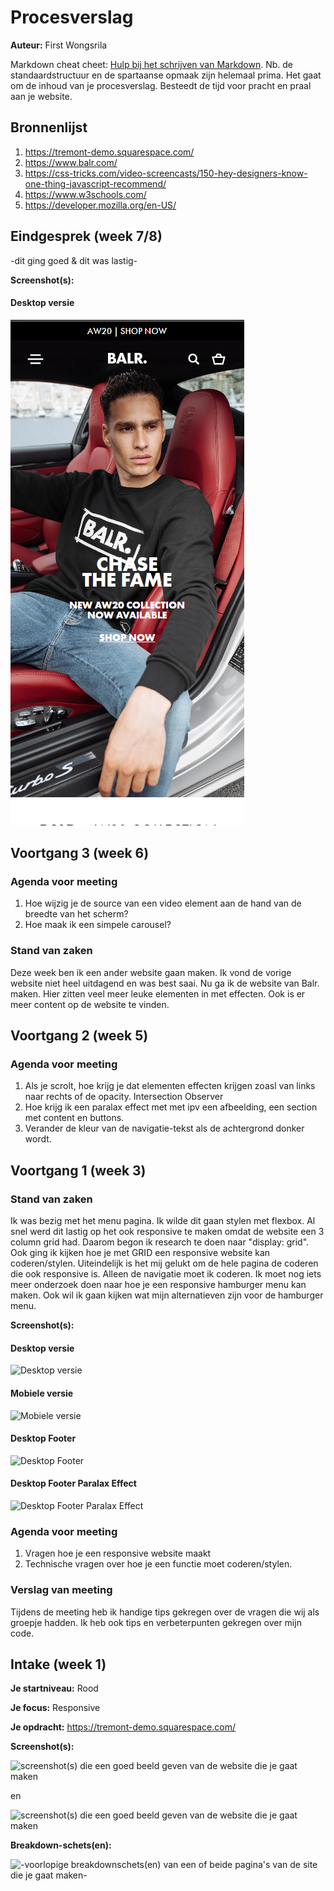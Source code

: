 # Procesverslag
**Auteur:** First Wongsrila

Markdown cheat cheet: [Hulp bij het schrijven van Markdown](https://github.com/adam-p/markdown-here/wiki/Markdown-Cheatsheet). Nb. de standaardstructuur en de spartaanse opmaak zijn helemaal prima. Het gaat om de inhoud van je procesverslag. Besteedt de tijd voor pracht en praal aan je website.



## Bronnenlijst
1. https://tremont-demo.squarespace.com/
2. https://www.balr.com/
3. https://css-tricks.com/video-screencasts/150-hey-designers-know-one-thing-javascript-recommend/
4. https://www.w3schools.com/
5. https://developer.mozilla.org/en-US/



## Eindgesprek (week 7/8)

-dit ging goed & dit was lastig-

**Screenshot(s):**
#### Desktop versie
![Desktop versie](assets/GitHub/screenshot-1.png)



## Voortgang 3 (week 6)

### Agenda voor meeting

1. Hoe wijzig je de source van een video element aan de hand van de breedte van het scherm?
2. Hoe maak ik een simpele carousel?

### Stand van zaken
Deze week ben ik een ander website gaan maken. Ik vond de vorige website niet heel uitdagend en was best saai. Nu ga ik de website van Balr. maken. Hier zitten veel meer leuke elementen in met effecten. Ook is er meer content op de website te vinden.



## Voortgang 2 (week 5)

### Agenda voor meeting

1. Als je scrolt, hoe krijg je dat elementen effecten krijgen zoasl van links naar rechts of de opacity.
    Intersection Observer
2. Hoe krijg ik een paralax effect met met ipv een afbeelding, een section met content en buttons.
3. Verander de kleur van de navigatie-tekst als de achtergrond donker wordt.



## Voortgang 1 (week 3)

### Stand van zaken

Ik was bezig met het menu pagina. Ik wilde dit gaan stylen met flexbox. Al snel werd dit lastig op het ook responsive te maken omdat de website een 3 column grid had. Daarom begon ik research te doen naar "display: grid". Ook ging ik kijken hoe je met GRID een responsive website kan coderen/stylen. Uiteindelijk is het mij gelukt om de hele pagina de coderen die ook responsive is. Alleen de navigatie moet ik coderen. Ik moet nog iets meer onderzoek doen naar hoe je een responsive hamburger menu kan maken. Ook wil ik gaan kijken wat mijn alternatieven zijn voor de hamburger menu. 

**Screenshot(s):**
#### Desktop versie
![Desktop versie](images/voortgang_1_ss_1.png)
#### Mobiele versie
![Mobiele versie](images/voortgang_1_ss_2.png)
#### Desktop Footer
![Desktop Footer](images/voortgang_1_ss_3.png)
#### Desktop Footer Paralax Effect
![Desktop Footer Paralax Effect](images/voortgang_1_ss_4.png)

### Agenda voor meeting

1. Vragen hoe je een responsive website maakt
2. Technische vragen over hoe je een functie moet coderen/stylen.

### Verslag van meeting

Tijdens de meeting heb ik handige tips gekregen over de vragen die wij als groepje hadden. Ik heb ook tips en verbeterpunten gekregen over mijn code.



## Intake (week 1)

**Je startniveau:** Rood

**Je focus:** Responsive

**Je opdracht:** https://tremont-demo.squarespace.com/

**Screenshot(s):**

![screenshot(s) die een goed beeld geven van de website die je gaat maken](images/ss_home.png)

en

![screenshot(s) die een goed beeld geven van de website die je gaat maken](images/ss_menu.png)

**Breakdown-schets(en):**

![-voorlopige breakdownschets(en) van een of beide pagina's van de site die je gaat maken-](images/breakdown-schets.png)

